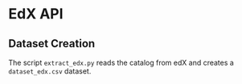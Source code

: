 # EdX API

## Dataset Creation

The script `extract_edx.py` reads the catalog from edX and creates a `dataset_edx.csv` dataset.
